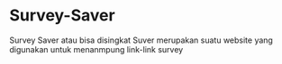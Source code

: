 # Survey-Saver
Survey Saver atau bisa disingkat Suver merupakan suatu website yang digunakan untuk menanmpung link-link survey
